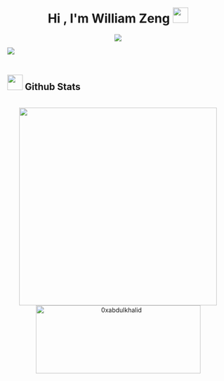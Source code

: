 <!--
**wzeng0/wzeng0** is a ✨ _special_ ✨ repository because its `README.md` (this file) appears on your GitHub profile.

Here are some ideas to get you started:

- 🔭 I’m currently working on ...
- 🌱 I’m currently learning ...
- 👯 I’m looking to collaborate on ...
- 🤔 I’m looking for help with ...
- 💬 Ask me about ...
- 📫 How to reach me: ...
- 😄 Pronouns: ...
- ⚡ Fun fact: ...
-->

<h1 align="center"><b>Hi , I'm William Zeng </b><img src="https://media.giphy.com/media/hvRJCLFzcasrR4ia7z/giphy.gif" width="35"></h1>
<!-- https://readme-typing-svg.demolab.com/demo/ -->

<p align="center">
  <a href="https://github.com/DenverCoder1/readme-typing-svg"><img src="https://readme-typing-svg.demolab.com?font=Fira+Code&size=30&pause=1000&color=2438F7&center=true&width=600&height=150&lines=William+Zeng;Junior+at+University+of+Chicago;Computer+Science+Major;Media+Arts+and+Design+Minor;Full-Stack+Developer%2FEngineer;Active+Learner;Love+to+learn+new+things"></a>
</p>

<img src="https://user-images.githubusercontent.com/73097560/115834477-dbab4500-a447-11eb-908a-139a6edaec5c.gif"><br><br>

## <img src="https://media.giphy.com/media/iY8CRBdQXODJSCERIr/giphy.gif" width="35"><b> Github Stats </b>
<br>

<div align="center">

<a href="(https://github.com/wzeng0/github-readme-stats)">
  <img src="https://github-readme-stats.vercel.app/api?username=wzeng0&hide=stars&show_icons=true&theme=transparent" width="450"/>
  <img src="https://github-readme-stats.vercel.app/api/top-langs/?username=wzeng0&layout=compact" width="375" height="155" alt="0xabdulkhalid"/>
</a>

